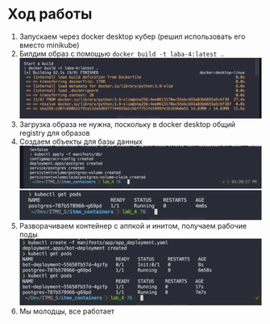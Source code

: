 # Ход работы

1. Запускаем через docker desktop кубер (решил использовать его вместо minikube)
2. Билдим образ с помощью `docker build -t laba-4:latest .`
   ![Build Image](imgs/build_img.jpg)
3. Загрузка образа не нужна, поскольку в docker desktop общий registry для образов
4. Создаем объекты для базы данных
   ![Apply Database](imgs/apply_database.jpg)
   ![Postgres Working Show](imgs/posgtres_working_show.jpg)
5. Разворачиваем контейнер с аппкой и инитом, получаем рабочие поды
   ![Working Deployment](imgs/working_deployment.jpg)
6. Мы молодцы, все работает
